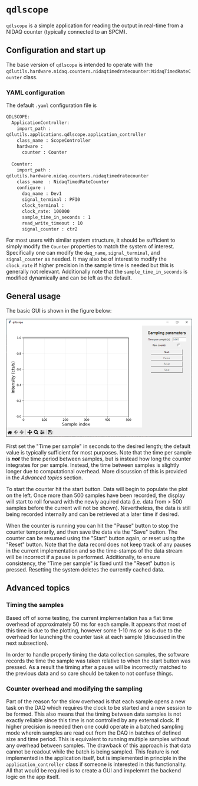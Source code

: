 # `qdlscope`

`qdlscope` is a simple application for reading the output in real-time from a NIDAQ counter (typically connected to an SPCM).

## Configuration and start up
The base version of `qdlscope` is intended to operate with the `qdlutils.hardware.nidaq.counters.nidaqtimedratecounter:NidaqTimedRateCounter` class.

### YAML configuration

The default `.yaml` configuration file is 

```
QDLSCOPE:
  ApplicationController:
    import_path : qdlutils.applications.qdlscope.application_controller
    class_name : ScopeController
    hardware :
      counter : Counter

  Counter:
    import_path : qdlutils.hardware.nidaq.counters.nidaqtimedratecounter
    class_name  : NidaqTimedRateCounter
    configure :
      daq_name : Dev1
      signal_terminal : PFI0 
      clock_terminal :
      clock_rate: 100000 
      sample_time_in_seconds : 1 
      read_write_timeout : 10
      signal_counter : ctr2 
```

For most users with similar system structure, it should be sufficient to simply modify the `Counter` properties to match the system of interest.
Specifically one can modify the `daq_name`, `signal_terminal`, and `signal_counter` as needed.
It may also be of interest to modify the `clock_rate` if higher precision in the sample time is needed but this is generally not relevant.
Additionally note that the `sample_time_in_seconds` is modified dynamically and can be left as the default.


## General usage

The basic GUI is shown in the figure below:

![image](./images/sop_qdlscope.PNG)

First set the "Time per sample" in seconds to the desired length; the default value is typically sufficient for most purposes.
Note that the time per sample is ***not*** the time period between samples, but is instead how long the counter integrates for per sample.
Instead, the time between samples is slightly longer due to computational overhead.
More discussion of this is provided in the *Advanced topics* section.

To start the counter hit the start button.
Data will begin to populate the plot on the left.
Once more than 500 samples have been recorded, the display will start to roll forward with the newly aquired data (i.e. data from > 500 samples before the current will not be shown).
Nevertheless, the data is still being recorded internally and can be retrieved at a later time if desired.

When the counter is running you can hit the "Pause" button to stop the counter temporarily, and then save the data via the "Save" button.
The counter can be resumed using the "Start" button again, or reset using the "Reset" button.
Note that the data record does not keep track of any pauses in the current implementation and so the time-stamps of the data stream will be incorrect if a pause is performed.
Additionally, to ensure consistency, the "Time per sample" is fixed until the "Reset" button is pressed.
Resetting the system deletes the currently cached data.



## Advanced topics

### Timing the samples
Based off of some testing, the current implementation has a flat time overhead of approximately 50 ms for each sample.
It appears that most of this time is due to the plotting, however some 1-10 ms or so is due to the overhead for launching the counter task at each sample (discussed in the next subsection).

In order to handle properly timing the data collection samples, the software records the time the sample was taken relative to when the start button was pressed.
As a result the timing after a pause will be incorrectly matched to the previous data and so care should be taken to not confuse things.

### Counter overhead and modifying the sampling
Part of the reason for the slow overhead is that each sample opens a new task on the DAQ which requires the clock to be started and a new session to be formed.
This also means that the timing between data samples is not exactly reliable since this time is not controlled by any external clock.
If higher precision is needed then one could operate in a batched sampling mode wherein samples are read out from the DAQ in batches of defined size and time period.
This is equivalent to running multiple samples without any overhead between samples.
The drawback of this approach is that data cannot be readout while the batch is being sampled.
This feature is not implemented in the application itself, but is implemented in principle in the `application_controller` class if someone is interested in this functionality.
All that would be required is to create a GUI and impelemnt the backend logic on the app itself.